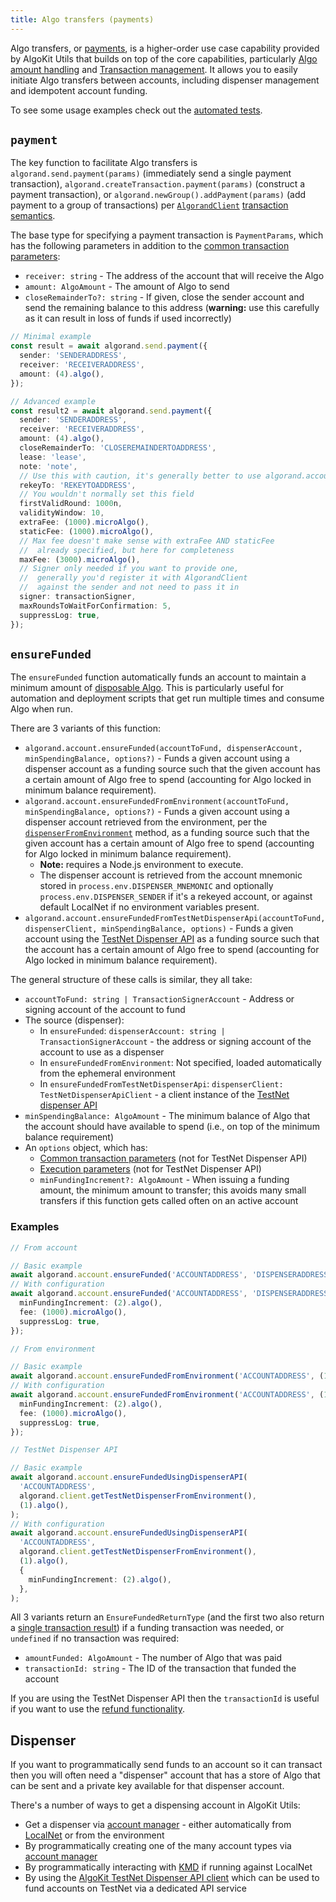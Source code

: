 ```yaml
---
title: Algo transfers (payments)
---
```


Algo transfers, or [payments](https://developer.algorand.org/docs/get-details/transactions/#payment-transaction), is a higher-order use case capability provided by AlgoKit Utils that builds on top of the core capabilities, particularly [Algo amount handling](./amount) and [Transaction management](./transaction). It allows you to easily initiate Algo transfers between accounts, including dispenser management and idempotent account funding.

To see some usage examples check out the [automated tests](../../src/types/algorand-client.transfer.spec.ts).

## `payment`

The key function to facilitate Algo transfers is `algorand.send.payment(params)` (immediately send a single payment transaction), `algorand.createTransaction.payment(params)` (construct a payment transaction), or `algorand.newGroup().addPayment(params)` (add payment to a group of transactions) per [`AlgorandClient`](./algorand-client) [transaction semantics](./algorand-client#creating-and-issuing-transactions).

The base type for specifying a payment transaction is `PaymentParams`, which has the following parameters in addition to the [common transaction parameters](./algorand-client#transaction-parameters):

- `receiver: string` - The address of the account that will receive the Algo
- `amount: AlgoAmount` - The amount of Algo to send
- `closeRemainderTo?: string` - If given, close the sender account and send the remaining balance to this address (**warning:** use this carefully as it can result in loss of funds if used incorrectly)

```typescript
// Minimal example
const result = await algorand.send.payment({
  sender: 'SENDERADDRESS',
  receiver: 'RECEIVERADDRESS',
  amount: (4).algo(),
});

// Advanced example
const result2 = await algorand.send.payment({
  sender: 'SENDERADDRESS',
  receiver: 'RECEIVERADDRESS',
  amount: (4).algo(),
  closeRemainderTo: 'CLOSEREMAINDERTOADDRESS',
  lease: 'lease',
  note: 'note',
  // Use this with caution, it's generally better to use algorand.account.rekeyAccount
  rekeyTo: 'REKEYTOADDRESS',
  // You wouldn't normally set this field
  firstValidRound: 1000n,
  validityWindow: 10,
  extraFee: (1000).microAlgo(),
  staticFee: (1000).microAlgo(),
  // Max fee doesn't make sense with extraFee AND staticFee
  //  already specified, but here for completeness
  maxFee: (3000).microAlgo(),
  // Signer only needed if you want to provide one,
  //  generally you'd register it with AlgorandClient
  //  against the sender and not need to pass it in
  signer: transactionSigner,
  maxRoundsToWaitForConfirmation: 5,
  suppressLog: true,
});
```

## `ensureFunded`

The `ensureFunded` function automatically funds an account to maintain a minimum amount of [disposable Algo](https://developer.algorand.org/docs/get-details/accounts/#minimum-balance). This is particularly useful for automation and deployment scripts that get run multiple times and consume Algo when run.

There are 3 variants of this function:

- `algorand.account.ensureFunded(accountToFund, dispenserAccount, minSpendingBalance, options?)` - Funds a given account using a dispenser account as a funding source such that the given account has a certain amount of Algo free to spend (accounting for Algo locked in minimum balance requirement).
- `algorand.account.ensureFundedFromEnvironment(accountToFund, minSpendingBalance, options?)` - Funds a given account using a dispenser account retrieved from the environment, per the [`dispenserFromEnvironment`](#dispenser) method, as a funding source such that the given account has a certain amount of Algo free to spend (accounting for Algo locked in minimum balance requirement).
  - **Note:** requires a Node.js environment to execute.
  - The dispenser account is retrieved from the account mnemonic stored in `process.env.DISPENSER_MNEMONIC` and optionally `process.env.DISPENSER_SENDER`
    if it's a rekeyed account, or against default LocalNet if no environment variables present.
- `algorand.account.ensureFundedFromTestNetDispenserApi(accountToFund, dispenserClient, minSpendingBalance, options)` - Funds a given account using the [TestNet Dispenser API](https://github.com/algorandfoundation/algokit/blob/main/docs/testnet_api) as a funding source such that the account has a certain amount of Algo free to spend (accounting for Algo locked in minimum balance requirement).

The general structure of these calls is similar, they all take:

- `accountToFund: string | TransactionSignerAccount` - Address or signing account of the account to fund
- The source (dispenser):
  - In `ensureFunded`: `dispenserAccount: string | TransactionSignerAccount` - the address or signing account of the account to use as a dispenser
  - In `ensureFundedFromEnvironment`: Not specified, loaded automatically from the ephemeral environment
  - In `ensureFundedFromTestNetDispenserApi`: `dispenserClient: TestNetDispenserApiClient` - a client instance of the [TestNet dispenser API](./dispenser-client)
- `minSpendingBalance: AlgoAmount` - The minimum balance of Algo that the account should have available to spend (i.e., on top of the minimum balance requirement)
- An `options` object, which has:
  - [Common transaction parameters](./algorand-client#transaction-parameters) (not for TestNet Dispenser API)
  - [Execution parameters](./algorand-client#sending-a-single-transaction) (not for TestNet Dispenser API)
  - `minFundingIncrement?: AlgoAmount` - When issuing a funding amount, the minimum amount to transfer; this avoids many small transfers if this function gets called often on an active account

### Examples

```typescript
// From account

// Basic example
await algorand.account.ensureFunded('ACCOUNTADDRESS', 'DISPENSERADDRESS', (1).algo());
// With configuration
await algorand.account.ensureFunded('ACCOUNTADDRESS', 'DISPENSERADDRESS', (1).algo(), {
  minFundingIncrement: (2).algo(),
  fee: (1000).microAlgo(),
  suppressLog: true,
});

// From environment

// Basic example
await algorand.account.ensureFundedFromEnvironment('ACCOUNTADDRESS', (1).algo());
// With configuration
await algorand.account.ensureFundedFromEnvironment('ACCOUNTADDRESS', (1).algo(), {
  minFundingIncrement: (2).algo(),
  fee: (1000).microAlgo(),
  suppressLog: true,
});

// TestNet Dispenser API

// Basic example
await algorand.account.ensureFundedUsingDispenserAPI(
  'ACCOUNTADDRESS',
  algorand.client.getTestNetDispenserFromEnvironment(),
  (1).algo(),
);
// With configuration
await algorand.account.ensureFundedUsingDispenserAPI(
  'ACCOUNTADDRESS',
  algorand.client.getTestNetDispenserFromEnvironment(),
  (1).algo(),
  {
    minFundingIncrement: (2).algo(),
  },
);
```

All 3 variants return an `EnsureFundedReturnType` (and the first two also return a [single transaction result](./algorand-client#sending-a-single-transaction)) if a funding transaction was needed, or `undefined` if no transaction was required:

- `amountFunded: AlgoAmount` - The number of Algo that was paid
- `transactionId: string` - The ID of the transaction that funded the account

If you are using the TestNet Dispenser API then the `transactionId` is useful if you want to use the [refund functionality](./dispenser-client#registering-a-refund).

## Dispenser

If you want to programmatically send funds to an account so it can transact then you will often need a "dispenser" account that has a store of Algo that can be sent and a private key available for that dispenser account.

There's a number of ways to get a dispensing account in AlgoKit Utils:

- Get a dispenser via [account manager](./account#dispenser) - either automatically from [LocalNet](https://github.com/algorandfoundation/algokit-cli/blob/main/docs/features/localnet) or from the environment
- By programmatically creating one of the many account types via [account manager](./account#accounts)
- By programmatically interacting with [KMD](./account#kmd-account-management) if running against LocalNet
- By using the [AlgoKit TestNet Dispenser API client](./dispenser-client) which can be used to fund accounts on TestNet via a dedicated API service
